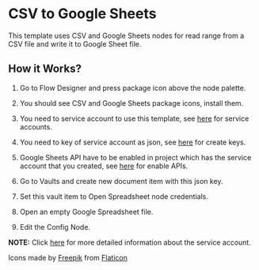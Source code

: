# CSV to Google Sheets
This template uses CSV and Google Sheets nodes for read range from a CSV file and write it to Google Sheet file. 

## How it Works?
1. Go to Flow Designer and press package icon above the node palette.

2. You should see CSV and Google Sheets package icons, install them.

3. You need to service account to use this template, see [here](https://cloud.google.com/iam/docs/creating-managing-service-accounts) for service accounts.

4. You need to key of service account as json, see [here](https://cloud.google.com/iam/docs/creating-managing-service-account-keys#iam-service-account-keys-create-console) for create keys.

5. Google Sheets API have to be enabled in project which has the service account that you created, see [here](https://support.google.com/googleapi/answer/6158841?hl=en) for enable APIs.

6. Go to Vaults and create new document item with this json key.

7. Set this vault item to Open Spreadsheet node credentials.

8. Open an empty Google Spreadsheet file.

9. Edit the Config Node.

**NOTE:** Click [here](https://docs.robomotion.io/getting-started/tutorials/google-packages-interaction) for more detailed information about the service account.

Icons made by [Freepik](https://www.freepik.com) from [Flaticon](https://www.flaticon.com/)

